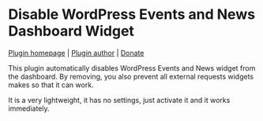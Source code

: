 Disable WordPress Events and News Dashboard Widget
==================================================

[Plugin homepage](https://milandinic.com/wordpress/plugins/disable-wordpress-events-and-news-dashboard-widget/) | [Plugin author](https://milandinic.com/) | [Donate](https://milandinic.com/donate/)

This plugin automatically disables WordPress Events and News widget from the dashboard. By removing, you also prevent all external requests widgets makes so that it can work.

It is a very lightweight, it has no settings, just activate it and it works immediately.
